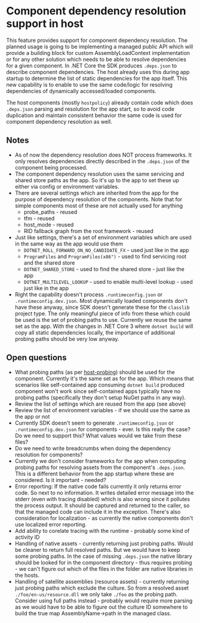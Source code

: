 # Component dependency resolution support in host

This feature provides support for component dependency resolution. The planned usage is going to be implementing a managed public API which will provide a building block for custom AssemblyLoadContext implementation or for any other solution which needs to be able to resolve dependencies for a given component. In .NET Core the SDK produces `.deps.json` to describe component dependencies. The host already uses this during app startup to determine the list of static dependencies for the app itself. This new capability is to enable to use the same code/logic for resolving dependencies of dynamically accessed/loaded components.

The host components (mostly `hostpolicy`) already contain code which does `.deps.json` parsing and resolution for the app start, so to avoid code duplication and maintain consistent behavior the same code is used for component dependency resolution as well.

## Notes
* As of now the dependency resolution does NOT process frameworks. It only resolves dependencies directly described in the `.deps.json` of the component being processed.
* The component dependency resolution uses the same servicing and shared store paths as the app. So it's up to the app to set these up either via config or environment variables.
* There are several settings which are inherited from the app for the purpose of dependency resolution of the components. Note that for simple components most of these are not actually used for anything
  * probe_paths - reused
  * tfm - reused
  * host_mode - reused
  * RID fallback graph from the root framework - reused
* Just like settings, there's a set of environment variables which are used in the same way as the app would use them
  * `DOTNET_ROLL_FORWARD_ON_NO_CANDIDATE_FX` - used just like in the app
  * `ProgramFiles` and `ProgramFiles(x86")` - used to find servicing root and the shared store
  * `DOTNET_SHARED_STORE` - used to find the shared store - just like the app
  * `DOTNET_MULTILEVEL_LOOKUP` - used to enable multi-level lookup - used just like in the app
* Right the capability doesn't process `.runtimeconfig.json` or `.runtimeconfig.dev.json`. Most dynamically loaded components don't have these anyway, since SDK doesn't generate these for the `classlib` project type. The only meaningful piece of info from these which could be used is the set of probing paths to use. Currently we reuse the same set as the app. With the changes in .NET Core 3 where `dotnet build` will copy all static dependencies locally, the importance of additional probing paths should be very low anyway.

## Open questions
* What probing paths (as per [host-probing](host-probing.md)) should be used for the component. Currently it's the same set as for the app. Which means that scenarios like self-contained app consuming `dotnet build` produced component won't work since self-contained apps typically have no probing paths (specifically they don't setup NuGet paths in any way).
* Review the list of settings which are reused from the app (see above)
* Review the list of environment variables - if we should use the same as the app or not
* Currently SDK doesn't seem to generate `.runtimeconfig.json` or `.runtimeconfig.dev.json` for components - ever. Is this really the case? Do we need to support this? What values would we take from these files?
* Do we need to write breadcrumbs when doing the dependency resolution for components?
* Currently we don't consider frameworks for the app when computing probing paths for resolving assets from the component's `.deps.json`. This is a different behavior from the app startup where these are considered. Is it important - needed?
* Error reporting: If the native code fails currently it only returns error code. So next to no information. It writes detailed error message into the stderr (even with tracing disabled) which is also wrong since it pollutes the process output. It should be captured and returned to the caller, so that the managed code can include it in the exception. There's also consideration for localization - as currently the native components don't use localized error reporting.
* Add ability to corelate tracing with the runtime - probably some kind of activity ID
* Handling of native assets - currently returning just probing paths. Would be cleaner to return full resolved paths. But we would have to keep some probing paths. In the case of missing `.deps.json` the native library should be looked for in the component directory - thus requires probing - we can't figure out which of the files in the folder are native libraries in the hosts.
* Handling of satellite assemblies (resource assets) - currently returning just probing paths which exclude the culture. So from a resolved asset `./foo/en-us/resource.dll` we only take `./foo` as the probing path. Consider using full paths instead - probably would require more parsing as we would have to be able to figure out the culture ID somewhere to build the true map AssemblyName->path in the managed class.